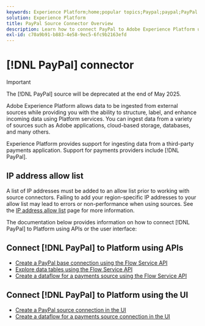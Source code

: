```yaml
---
keywords: Experience Platform;home;popular topics;Paypal;paypal;PayPal
solution: Experience Platform
title: PayPal Source Connector Overview
description: Learn how to connect PayPal to Adobe Experience Platform using APIs or the user interface.
exl-id: c70a9b91-b883-4e58-9ec5-6fc9b2163efd
---
```

# [!DNL PayPal] connector

>[!IMPORTANT]
>
>The [!DNL PayPal] source will be deprecated at the end of May 2025.

Adobe Experience Platform allows data to be ingested from external sources while providing you with the ability to structure, label, and enhance incoming data using Platform services. You can ingest data from a variety of sources such as Adobe applications, cloud-based storage, databases, and many others.

Experience Platform provides support for ingesting data from a third-party payments application. Support for payments providers include [!DNL PayPal].

## IP address allow list

A list of IP addresses must be added to an allow list prior to working with source connectors. Failing to add your region-specific IP addresses to your allow list may lead to errors or non-performance when using sources. See the [IP address allow list](../../ip-address-allow-list.md) page for more information.

The documentation below provides information on how to connect [!DNL PayPal] to Platform using APIs or the user interface:

## Connect [!DNL PayPal] to Platform using APIs

- [Create a PayPal base connection using the Flow Service API](../../tutorials/api/create/payments/paypal.md)
- [Explore data tables using the Flow Service API](../../tutorials/api/explore/tabular.md)
- [Create a dataflow for a payments source using the Flow Service API](../../tutorials/api/collect/payments.md)

## Connect [!DNL PayPal] to Platform using the UI

- [Create a PayPal source connection in the UI](../../tutorials/ui/create/payments/paypal.md)
- [Create a dataflow for a payments source connection in the UI](../../tutorials/ui/dataflow/payments.md)
